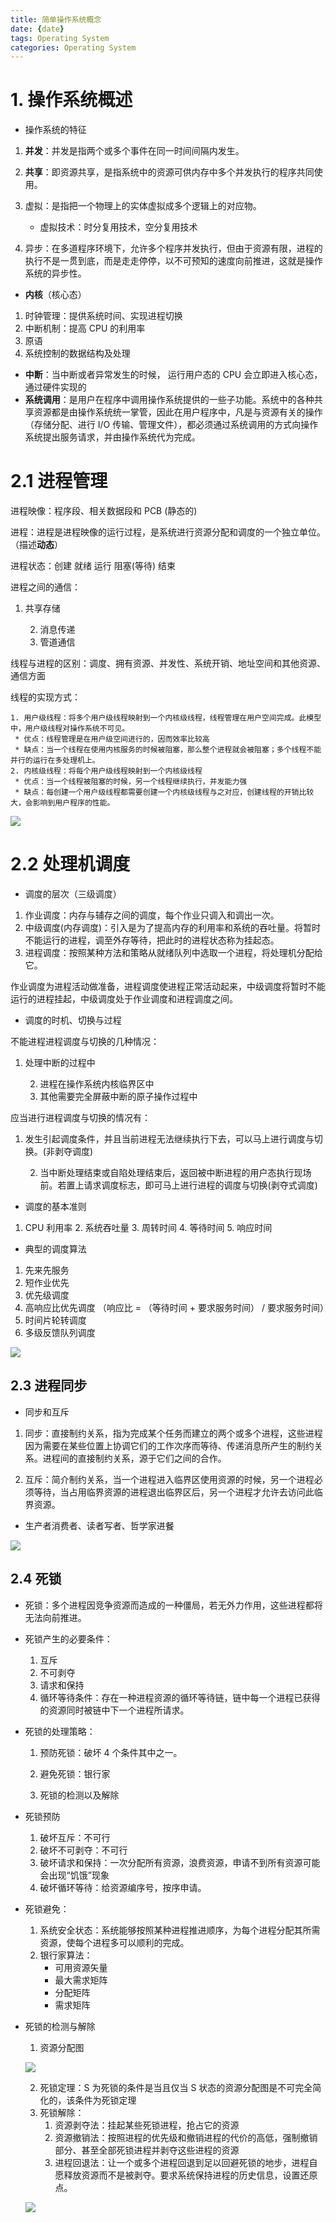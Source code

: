 ```yaml
---
title: 简单操作系统概念
date: {date}
tags: Operating System
categories: Operating System
---
```

# 1. 操作系统概述

* 操作系统的特征

1. **并发**：并发是指两个或多个事件在同一时间间隔内发生。
2. **共享**：即资源共享，是指系统中的资源可供内存中多个并发执行的程序共同使用。

3. 虚拟：是指把一个物理上的实体虚拟成多个逻辑上的对应物。
   * 虚拟技术：时分复用技术，空分复用技术

4. 异步：在多道程序环境下，允许多个程序并发执行，但由于资源有限，进程的执行不是一贯到底，而是走走停停，以不可预知的速度向前推进，这就是操作系统的异步性。

* **内核**（核心态）

1. 时钟管理：提供系统时间、实现进程切换
2. 中断机制：提高 CPU 的利用率
3. 原语
4. 系统控制的数据结构及处理

* **中断**：当中断或者异常发生的时候， 运行用户态的 CPU 会立即进入核心态，通过硬件实现的
* **系统调用**：是用户在程序中调用操作系统提供的一些子功能。系统中的各种共享资源都是由操作系统统一掌管，因此在用户程序中，凡是与资源有关的操作（存储分配、进行 I/O 传输、管理文件），都必须通过系统调用的方式向操作系统提出服务请求，并由操作系统代为完成。

# 2.1 进程管理

进程映像：程序段、相关数据段和 PCB (静态的)

进程：进程是进程映像的运行过程，是系统进行资源分配和调度的一个独立单位。（描述**动态**）

进程状态：创建 就绪 运行 阻塞(等待) 结束

进程之间的通信：

1. 共享存储

 	2. 消息传递
 	3. 管道通信

线程与进程的区别：调度、拥有资源、并发性、系统开销、地址空间和其他资源、通信方面

线程的实现方式：

 	1. 用户级线程：将多个用户级线程映射到一个内核级线程，线程管理在用户空间完成。此模型中，用户级线程对操作系统不可见。
     * 优点：线程管理是在用户级空间进行的，因而效率比较高
     * 缺点：当一个线程在使用内核服务的时候被阻塞，那么整个进程就会被阻塞；多个线程不能并行的运行在多处理机上。
 	2. 内核级线程：将每个用户级线程映射到一个内核级线程
     * 优点：当一个线程被阻塞的时候，另一个线程继续执行，并发能力强
     * 缺点：每创建一个用户级线程都需要创建一个内核级线程与之对应，创建线程的开销比较大，会影响到用户程序的性能。

![](https://github.com/Wayne-98/image/blob/master/Operating%20System/Process.png?raw=true)

# 2.2 处理机调度

* 调度的层次（三级调度）

1. 作业调度：内存与辅存之间的调度，每个作业只调入和调出一次。
2. 中级调度(内存调度)：引入是为了提高内存的利用率和系统的吞吐量。将暂时不能运行的进程，调至外存等待，把此时的进程状态称为挂起态。
3. 进程调度：按照某种方法和策略从就绪队列中选取一个进程，将处理机分配给它。

作业调度为进程活动做准备，进程调度使进程正常活动起来，中级调度将暂时不能运行的进程挂起，中级调度处于作业调度和进程调度之间。



* 调度的时机、切换与过程

不能进程进程调度与切换的几种情况：

1. 处理中断的过程中

 	2. 进程在操作系统内核临界区中
 	3. 其他需要完全屏蔽中断的原子操作过程中

应当进行进程调度与切换的情况有：

1. 发生引起调度条件，并且当前进程无法继续执行下去，可以马上进行调度与切换。(非剥夺调度)

 	2. 当中断处理结束或自陷处理结束后，返回被中断进程的用户态执行现场前。若置上请求调度标志，即可马上进行进程的调度与切换(剥夺式调度)



* 调度的基本准则

1. CPU 利用率 2. 系统吞吐量 3. 周转时间 4. 等待时间 5. 响应时间



* 典型的调度算法

1. 先来先服务 
2. 短作业优先 
3. 优先级调度 
4. 高响应比优先调度 （响应比 = （等待时间 + 要求服务时间） / 要求服务时间）
5. 时间片轮转调度
6. 多级反馈队列调度 

![](https://github.com/Wayne-98/image/blob/master/Operating%20System/%E8%B0%83%E5%BA%A6.png?raw=true)

## 2.3 进程同步

* 同步和互斥

1. 同步：直接制约关系，指为完成某个任务而建立的两个或多个进程，这些进程因为需要在某些位置上协调它们的工作次序而等待、传递消息所产生的制约关系。进程间的直接制约关系，源于它们之间的合作。

2. 互斥：简介制约关系，当一个进程进入临界区使用资源的时候，另一个进程必须等待，当占用临界资源的进程退出临界区后，另一个进程才允许去访问此临界资源。

* 生产者消费者、读者写者、哲学家进餐

![](https://github.com/Wayne-98/image/blob/master/Operating%20System/%E8%BF%9B%E7%A8%8B%E5%90%8C%E6%AD%A5.png?raw=true)

## 2.4 死锁

* 死锁：多个进程因竞争资源而造成的一种僵局，若无外力作用，这些进程都将无法向前推进。
* 死锁产生的必要条件：
  1. 互斥
  2. 不可剥夺
  3. 请求和保持
  4. 循环等待条件：存在一种进程资源的循环等待链，链中每一个进程已获得的资源同时被链中下一个进程所请求。

* 死锁的处理策略：

  1. 预防死锁：破坏 4 个条件其中之一。

  2. 避免死锁：银行家
  3. 死锁的检测以及解除

* 死锁预防

  1. 破坏互斥：不可行
  2. 破坏不可剥夺：不可行
  3. 破坏请求和保持：一次分配所有资源，浪费资源，申请不到所有资源可能会出现“饥饿”现象
  4. 破坏循环等待：给资源编序号，按序申请。

* 死锁避免：

  1. 系统安全状态：系统能够按照某种进程推进顺序，为每个进程分配其所需资源，使每个进程多可以顺利的完成。
  2. 银行家算法：
     * 可用资源矢量
     * 最大需求矩阵
     * 分配矩阵
     * 需求矩阵

* 死锁的检测与解除

  1. 资源分配图

  ![](https://github.com/Wayne-98/image/blob/master/Operating%20System/%E8%B5%84%E6%BA%90%E5%88%86%E9%85%8D%E5%9B%BE.png?raw=true)

  2. 死锁定理：S 为死锁的条件是当且仅当 S 状态的资源分配图是不可完全简化的，该条件为死锁定理
  3. 死锁解除：
     1. 资源剥夺法：挂起某些死锁进程，抢占它的资源
     2. 资源撤销法：按照进程的优先级和撤销进程的代价的高低，强制撤销部分、甚至全部死锁进程并剥夺这些进程的资源
     3. 进程回退法：让一个或多个进程回退到足以回避死锁的地步，进程自愿释放资源而不是被剥夺。要求系统保持进程的历史信息，设置还原点。

  ![](https://github.com/Wayne-98/image/blob/master/Operating%20System/%E6%AD%BB%E9%94%81.png?raw=true)


